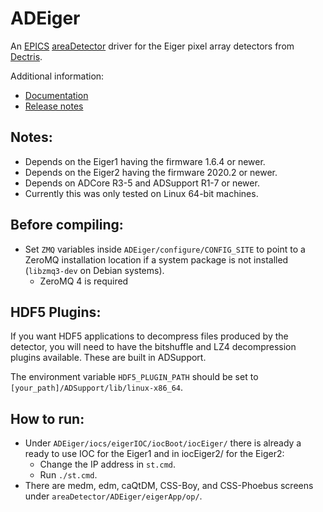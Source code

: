 ADEiger
===========
An
[EPICS](http://www.aps.anl.gov/epics/)
[areaDetector](https://github.com/areaDetector/areaDetector/blob/master/README.md)
driver for the Eiger pixel array detectors from
[Dectris](http://www.dectris.com).

Additional information:
* [Documentation](https://areadetector.github.io/master/ADEiger/eiger.html)
* [Release notes](RELEASE.md)

Notes:
------

* Depends on the Eiger1 having the firmware 1.6.4 or newer.
* Depends on the Eiger2 having the firmware 2020.2 or newer.
* Depends on ADCore R3-5 and ADSupport R1-7 or newer.
* Currently this was only tested on Linux 64-bit machines.

Before compiling:
-----------------

* Set `ZMQ` variables inside `ADEiger/configure/CONFIG_SITE` to point to a ZeroMQ installation location if a system package
  is not installed (`libzmq3-dev` on Debian systems).
  - ZeroMQ 4 is required

HDF5 Plugins:
-------------

If you want HDF5 applications to decompress files produced by the detector, you will need to have the bitshuffle and LZ4 decompression
plugins available.  These are built in ADSupport.

The environment variable `HDF5_PLUGIN_PATH` should be set to `[your_path]/ADSupport/lib/linux-x86_64`.

How to run:
-----------

* Under `ADEiger/iocs/eigerIOC/iocBoot/iocEiger/` there is already a ready to use IOC for the Eiger1 and in iocEiger2/ for the Eiger2:
  - Change the IP address in `st.cmd`.
  - Run `./st.cmd`.
* There are medm, edm, caQtDM, CSS-Boy, and CSS-Phoebus screens under `areaDetector/ADEiger/eigerApp/op/`.

